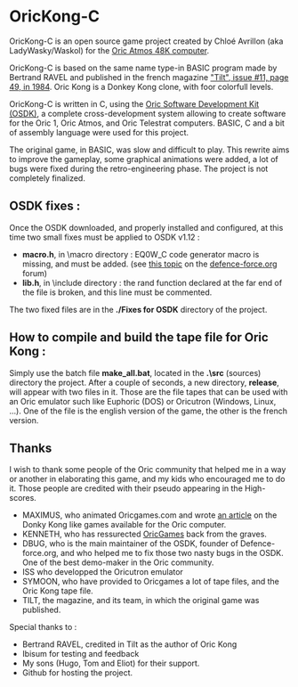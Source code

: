 # OricKong-C
OricKong-C is an open source game project created by Chloé Avrillon (aka LadyWasky/Waskol) for the [Oric Atmos 48K computer](https://en.wikipedia.org/wiki/Oric#Oric_Atmos).

OricKong-C is based on the same name type-in BASIC program made by Bertrand RAVEL and published in the french magazine ["Tilt", issue #11, page 49, in 1984](http://www.abandonware-magazines.org/affiche_mag.php?mag=28&num=330&album=ou). Oric Kong is a Donkey Kong clone, with foor colorfull levels.

OricKong-C is written in C, using the [Oric Software Development Kit (OSDK)](http://osdk.defence-force.org/), a complete cross-development system allowing to create software for the Oric 1, Oric Atmos, and Oric Telestrat computers.
BASIC, C and a bit of assembly language were used for this project.

The original game, in BASIC, was slow and difficult to play.
This rewrite aims to improve the gameplay, some graphical animations were added, a lot of bugs were fixed during the retro-engineering phase.
The project is not completely finalized.


## OSDK fixes :
Once the OSDK downloaded, and properly installed and configured, at this time two small fixes must be applied to OSDK v1.12 :
* **macro.h**, in <Your OSDK Path>\macro directory : EQ0W_C code generator macro is missing, and must be added. (see [this topic](http://forum.defence-force.org/viewtopic.php?f=24&t=1869&p=18000#p18000) on the [defence-force.org](http://www.defence-force.org/) forum)
* **lib.h**, in <Your OSDK Path>\include directory : the rand function declared at the far end of the file is broken, and this line must be commented.

The two fixed files are in the **./Fixes for OSDK** directory of the project.

## How to compile and build the tape file for Oric Kong :
Simply use the batch file **make_all.bat**, located in the **.\src** (sources) directory the project.
After a couple of seconds, a new directory, **release**, will appear with two files in it. Those are the file tapes that can be used with an Oric emulator such like Euphoric (DOS) or Oricutron (Windows, Linux, ...).
One of the file is the english version of the game, the other is the french version.

## Thanks
I wish to thank some people of the Oric community that helped me in a way or another in elaborating this game, and my kids who encouraged me to do it.
Those people are credited with their pseudo appearing in the High-scores.

* MAXIMUS, who animated Oricgames.com and wrote [an article](http://callmekenneth.pagesperso-orange.fr/edito,en,112,92.html) on the Donky Kong like games available for the Oric computer.
* KENNETH, who has ressurected [OricGames](http://callmekenneth.pagesperso-orange.fr/) back from the graves. 
* DBUG, who is the main maintainer of the OSDK, founder of Defence-force.org, and who helped me to fix those two nasty bugs in the OSDK. One of the best demo-maker in the Oric community.
* ISS who developped the Oricutron emulator
* SYMOON, who have provided to Oricgames a lot of tape files, and the Oric Kong tape file. 
* TILT, the magazine, and its team, in which the original game was published.

Special thanks to :
* Bertrand RAVEL, credited in Tilt as the author of Oric Kong
* Ibisum for testing and feedback
* My sons (Hugo, Tom and Eliot) for their support.
* Github for hosting the project.
